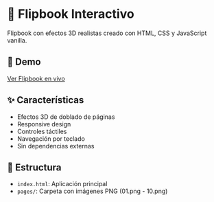 # 📖 Flipbook Interactivo

Flipbook con efectos 3D realistas creado con HTML, CSS y JavaScript vanilla.

## 🚀 Demo
[Ver Flipbook en vivo](https://tu-usuario.github.io/nombre-repositorio)

## ✨ Características
- Efectos 3D de doblado de páginas
- Responsive design
- Controles táctiles
- Navegación por teclado
- Sin dependencias externas

## 📁 Estructura
- `index.html`: Aplicación principal
- `pages/`: Carpeta con imágenes PNG (01.png - 10.png)
